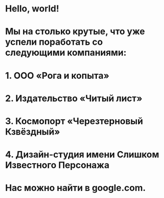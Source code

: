 # Hello, world!

# Мы на столько крутые, что уже успели поработать со следующими компаниями:

# 1. ООО «Рога и копыта»

# 2. Издательство «Читый лист»

# 3. Космопорт «Черезтерновый Кзвёздный»

# 4. Дизайн-студия имени Слишком Известного Персонажа

# Нас можно найти в google.com.
